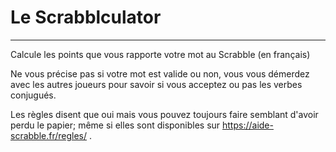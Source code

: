 # Le Scrabblculator

***

Calcule les points que vous rapporte votre mot au Scrabble (en français)

Ne vous précise pas si votre mot est valide ou non, vous vous démerdez avec les autres joueurs pour savoir si vous acceptez ou pas les verbes conjugués.

Les règles disent que oui mais vous pouvez toujours faire semblant d'avoir perdu le papier; même si elles sont disponibles sur https://aide-scrabble.fr/regles/ .